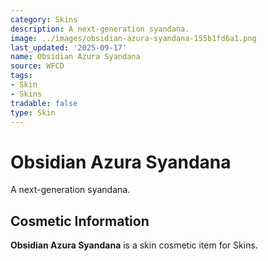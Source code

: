 ```yaml
---
category: Skins
description: A next-generation syandana.
image: ../images/obsidian-azura-syandana-155b1fd6a1.png
last_updated: '2025-09-17'
name: Obsidian Azura Syandana
source: WFCD
tags:
- Skin
- Skins
tradable: false
type: Skin
---
```


# Obsidian Azura Syandana

A next-generation syandana.

## Cosmetic Information

**Obsidian Azura Syandana** is a skin cosmetic item for Skins.

